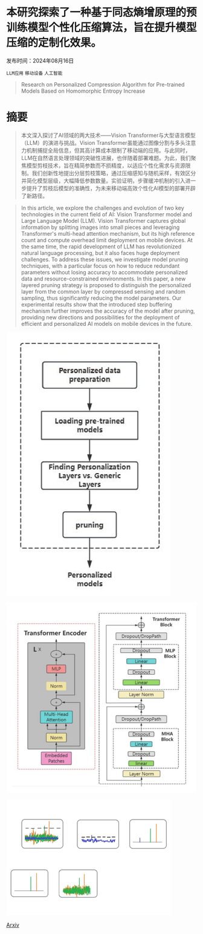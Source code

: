 # 本研究探索了一种基于同态熵增原理的预训练模型个性化压缩算法，旨在提升模型压缩的定制化效果。

发布时间：2024年08月16日

`LLM应用` `移动设备` `人工智能`

> Research on Personalized Compression Algorithm for Pre-trained Models Based on Homomorphic Entropy Increase

# 摘要

> 本文深入探讨了AI领域的两大技术——Vision Transformer与大型语言模型（LLM）的演进与挑战。Vision Transformer虽能通过图像分割与多头注意力机制捕捉全局信息，但其高计算成本限制了移动端的应用。与此同时，LLM在自然语言处理领域的突破性进展，也伴随着部署难题。为此，我们聚焦模型剪枝技术，旨在精简参数而不损精度，以适应个性化需求与资源限制。我们创新性地提出分层剪枝策略，通过压缩感知与随机采样，有效区分并简化模型层级，大幅降低参数数量。实验证明，步骤缓冲机制的引入进一步提升了剪枝后模型的准确性，为未来移动端高效个性化AI模型的部署开辟了新路径。

> In this article, we explore the challenges and evolution of two key technologies in the current field of AI: Vision Transformer model and Large Language Model (LLM). Vision Transformer captures global information by splitting images into small pieces and leveraging Transformer's multi-head attention mechanism, but its high reference count and compute overhead limit deployment on mobile devices. At the same time, the rapid development of LLM has revolutionized natural language processing, but it also faces huge deployment challenges. To address these issues, we investigate model pruning techniques, with a particular focus on how to reduce redundant parameters without losing accuracy to accommodate personalized data and resource-constrained environments. In this paper, a new layered pruning strategy is proposed to distinguish the personalized layer from the common layer by compressed sensing and random sampling, thus significantly reducing the model parameters. Our experimental results show that the introduced step buffering mechanism further improves the accuracy of the model after pruning, providing new directions and possibilities for the deployment of efficient and personalized AI models on mobile devices in the future.

![本研究探索了一种基于同态熵增原理的预训练模型个性化压缩算法，旨在提升模型压缩的定制化效果。](../../../paper_images/2408.08684/x1.png)

![本研究探索了一种基于同态熵增原理的预训练模型个性化压缩算法，旨在提升模型压缩的定制化效果。](../../../paper_images/2408.08684/x2.png)

![本研究探索了一种基于同态熵增原理的预训练模型个性化压缩算法，旨在提升模型压缩的定制化效果。](../../../paper_images/2408.08684/x3.png)

[Arxiv](https://arxiv.org/abs/2408.08684)